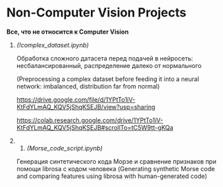 # Non-Computer Vision Projects

<b>Все, что не относится к Computer Vision</b>

1. <i>(!complex_dataset.ipynb)</i>

   Обработка сложного датасета перед подачей в нейросеть: несбалансированный, распределение далеко от нормального
   
   (Preprocessing a complex dataset before feeding it into a neural network: imbalanced, distribution far from normal)
   
   https://drive.google.com/file/d/1YPtTo1iV-KtFdYLmAQ_KQV5jShqKSEJB/view?usp=sharing

   https://colab.research.google.com/drive/1YPtTo1iV-KtFdYLmAQ_KQV5jShqKSEJB#scrollTo=tC5W9tt-gKQa

2. 1. <i>(Morse_code_script.ipynb)</i>

    Генерация синтетического кода Морзе и сравнение признаков при помощи librosa с кодом человека
    (Generating synthetic Morse code and comparing features using librosa with human-generated code)
